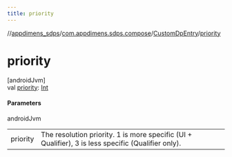 ```yaml
---
title: priority
---
```

//[appdimens_sdps](../../../index.html)/[com.appdimens.sdps.compose](../index.html)/[CustomDpEntry](index.html)/[priority](priority.html)



# priority



[androidJvm]\
val [priority](priority.html): [Int](https://kotlinlang.org/api/core/kotlin-stdlib/kotlin/-int/index.html)



#### Parameters


androidJvm

| | |
|---|---|
| priority | The resolution priority. 1 is more specific (UI + Qualifier), 3 is less specific (Qualifier only). |



